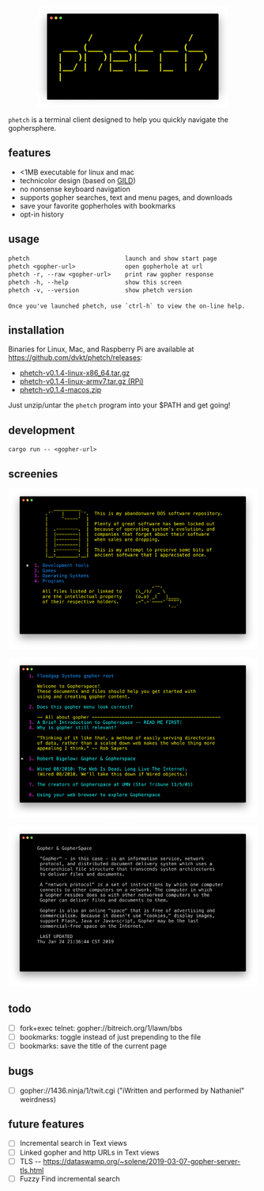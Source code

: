 <p align="center">
    <img src="./img/logo.png">
</p>

`phetch` is a terminal client designed to help you quickly navigate the gophersphere.

## features

- <1MB executable for linux and mac
- technicolor design (based on [GILD](https://github.com/dvkt/gild))
- no nonsense keyboard navigation
- supports gopher searches, text and menu pages, and downloads
- save your favorite gopherholes with bookmarks
- opt-in history

## usage

    phetch                           launch and show start page
    phetch <gopher-url>              open gopherhole at url
    phetch -r, --raw <gopher-url>    print raw gopher response
    phetch -h, --help                show this screen
    phetch -v, --version             show phetch version

    Once you've launched phetch, use `ctrl-h` to view the on-line help.

## installation

Binaries for Linux, Mac, and Raspberry Pi are available at https://github.com/dvkt/phetch/releases:

- [phetch-v0.1.4-linux-x86_64.tar.gz](https://github.com/dvkt/phetch/releases/download/v0.1.4/phetch-v0.1.4-linux-x86_64.tar.gz)
- [phetch-v0.1.4-linux-armv7.tar.gz (RPi)](https://github.com/dvkt/phetch/releases/download/v0.1.4/phetch-v0.1.4-linux-armv7.tar.gz)
- [phetch-v0.1.4-macos.zip](https://github.com/dvkt/phetch/releases/download/v0.1.4/phetch-v0.1.4-macos.zip)

Just unzip/untar the `phetch` program into your $PATH and get going!

## development

    cargo run -- <gopher-url>

## screenies

![DOS Archive](./img/dos.png)

![Menu View](./img/menu-view.png)

![Text View](./img/text-view.png)

## todo

- [ ] fork+exec telnet: gopher://bitreich.org/1/lawn/bbs
- [ ] bookmarks: toggle instead of just prepending to the file
- [ ] bookmarks: save the title of the current page

## bugs

- [ ] gopher://1436.ninja/1/twit.cgi ("iWritten and performed by Nathaniel" weirdness)

## future features

- [ ] Incremental search in Text views
- [ ] Linked gopher and http URLs in Text views
- [ ] TLS -- https://dataswamp.org/~solene/2019-03-07-gopher-server-tls.html
- [ ] Fuzzy Find incremental search
